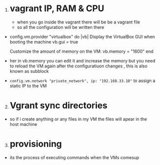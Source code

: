 1. # vagrant IP, RAM & CPU
   - when you go inside the vagrant there will be be a vagrant file
   - so all the configuration will be written there 
 - config.vm.provider "virtualbox" do |vb|
     Display the VirtualBox GUI when booting the machine
    vb.gui = true

    Customize the amount of memory on the VM:
     vb.memory = "1600"
  end
  - her in vb.memory you can edit it and  increase the memory but you need to reload the VM again after the configuratiuon changes , this is also known as subblock
  - `config.vm.network "private_network", ip: "192.168.33.10"` to assign a static IP to the VM
2. # Vgrant sync directories
  - so if i create anything or any files in my VM the files will apear in the host machine
3. # provisioning
  - its the process of executing commands when the VMs comesup